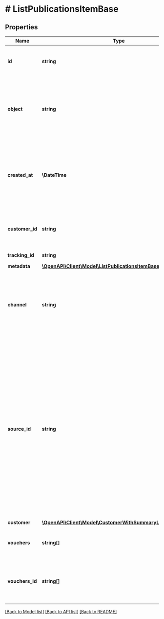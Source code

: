 # # ListPublicationsItemBase

## Properties

Name | Type | Description | Notes
------------ | ------------- | ------------- | -------------
**id** | **string** | Unique publication ID, assigned by Voucherify. | [optional]
**object** | **string** | The type of the object represented by the JSON. This object stores information about the &#x60;publication&#x60;. | [optional] [default to 'publication']
**created_at** | **\DateTime** | Timestamp representing the date and time when the publication was created. The value is shown in the ISO 8601 format. | [optional]
**customer_id** | **string** | Unique customer ID of the customer receiving the publication. | [optional]
**tracking_id** | **string** | Customer&#39;s &#x60;source_id&#x60;. | [optional]
**metadata** | [**\OpenAPI\Client\Model\ListPublicationsItemBaseMetadata**](ListPublicationsItemBaseMetadata.md) |  | [optional]
**channel** | **string** | How the publication was originated. It can be your own custom channel or an example value provided here. | [optional]
**source_id** | **string** | The merchant’s publication ID if it is different from the Voucherify publication ID. It&#39;s an optional tracking identifier of a publication. It is really useful in case of an integration between multiple systems. It can be a publication ID from a CRM system, database or 3rd-party service. | [optional]
**customer** | [**\OpenAPI\Client\Model\CustomerWithSummaryLoyaltyReferrals**](CustomerWithSummaryLoyaltyReferrals.md) |  |
**vouchers** | **string[]** | Contains the voucher IDs that was assigned by Voucherify. | [optional]
**vouchers_id** | **string[]** | Contains the unique internal voucher IDs that was assigned by Voucherify. | [optional]

[[Back to Model list]](../../README.md#models) [[Back to API list]](../../README.md#endpoints) [[Back to README]](../../README.md)
